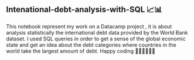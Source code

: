 ## Intenational-debt-analysis-with-SQL 📈📊

This notebook represent my work on a Datacamp project , it is about analysis statistically the international debt data provided by the World Bank dataset.
I used SQL queries in order to get a sense of the global economic state and get an idea about the debt categories where countries in the world take the largest
amount of debt.
Happy coding 👩🏻‍💻👨🏻‍💻
